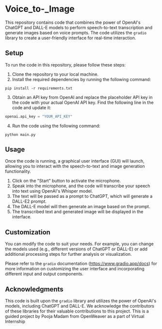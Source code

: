# Voice_to-_Image
This repository contains code that combines the power of OpenAI's ChatGPT and DALL-E models to perform speech-to-text transcription and generate images based on voice prompts. The code utilizes the `gradio` library to create a user-friendly interface for real-time interaction.

## Setup

To run the code in this repository, please follow these steps:

1. Clone the repository to your local machine.
2. Install the required dependencies by running the following command:

```shell
pip install -r requirements.txt
```

3. Obtain an API key from OpenAI and replace the placeholder API key in the code with your actual OpenAI API key. Find the following line in the code and update it:

```python
openai.api_key = "YOUR_API_KEY"
```

4. Run the code using the following command:

```shell
python main.py
```

## Usage

Once the code is running, a graphical user interface (GUI) will launch, allowing you to interact with the speech-to-text and image generation functionality.

1. Click on the "Start" button to activate the microphone.
2. Speak into the microphone, and the code will transcribe your speech into text using OpenAI's Whisper model.
3. The text will be passed as a prompt to ChatGPT, which will generate a DALL-E2 prompt.
4. The DALL-E model will then generate an image based on the prompt.
5. The transcribed text and generated image will be displayed in the interface.

## Customization

You can modify the code to suit your needs. For example, you can change the models used (e.g., different versions of ChatGPT or DALL-E) or add additional processing steps for further analysis or visualization.

Please refer to the `gradio` documentation (https://www.gradio.app/docs) for more information on customizing the user interface and incorporating different input and output components.

## Acknowledgments

This code is built upon the `gradio` library and utilizes the power of OpenAI's models, including ChatGPT and DALL-E. We acknowledge the contributors of these libraries for their valuable contributions to this project. This is a guided project by Pooja Madam from OpenWeaver as a part of Virtual Internship


